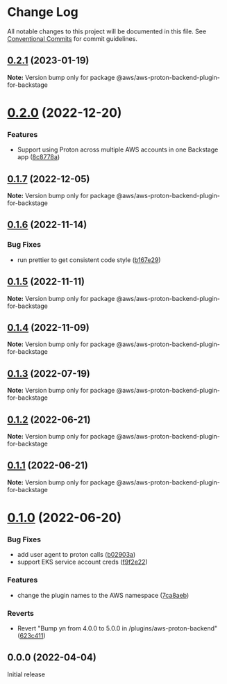 # Change Log

All notable changes to this project will be documented in this file.
See [Conventional Commits](https://conventionalcommits.org) for commit guidelines.

## [0.2.1](https://github.com/awslabs/aws-proton-plugins-for-backstage/compare/v0.2.0...v0.2.1) (2023-01-19)

**Note:** Version bump only for package @aws/aws-proton-backend-plugin-for-backstage





# [0.2.0](https://github.com/awslabs/aws-proton-plugins-for-backstage/compare/v0.1.7...v0.2.0) (2022-12-20)

### Features

- Support using Proton across multiple AWS accounts in one Backstage app ([8c8778a](https://github.com/awslabs/aws-proton-plugins-for-backstage/commit/8c8778aa8ab9cc7c9c996482e323b30d50326753))

## [0.1.7](https://github.com/awslabs/aws-proton-plugins-for-backstage/compare/v0.1.6...v0.1.7) (2022-12-05)

**Note:** Version bump only for package @aws/aws-proton-backend-plugin-for-backstage

## [0.1.6](https://github.com/awslabs/aws-proton-plugins-for-backstage/compare/v0.1.5...v0.1.6) (2022-11-14)

### Bug Fixes

- run prettier to get consistent code style ([b167e29](https://github.com/awslabs/aws-proton-plugins-for-backstage/commit/b167e29abd1b5fd51145bed8ae651a4c750f9654))

## [0.1.5](https://github.com/awslabs/aws-proton-plugins-for-backstage/compare/v0.1.4...v0.1.5) (2022-11-11)

**Note:** Version bump only for package @aws/aws-proton-backend-plugin-for-backstage

## [0.1.4](https://github.com/awslabs/aws-proton-plugins-for-backstage/compare/v0.1.3...v0.1.4) (2022-11-09)

**Note:** Version bump only for package @aws/aws-proton-backend-plugin-for-backstage

## [0.1.3](https://github.com/awslabs/aws-proton-plugins-for-backstage/compare/v0.1.2...v0.1.3) (2022-07-19)

**Note:** Version bump only for package @aws/aws-proton-backend-plugin-for-backstage

## [0.1.2](https://github.com/awslabs/aws-proton-plugins-for-backstage/compare/v0.1.1...v0.1.2) (2022-06-21)

**Note:** Version bump only for package @aws/aws-proton-backend-plugin-for-backstage

## [0.1.1](https://github.com/awslabs/aws-proton-plugins-for-backstage/compare/v0.1.0...v0.1.1) (2022-06-21)

**Note:** Version bump only for package @aws/aws-proton-backend-plugin-for-backstage

# [0.1.0](https://github.com/awslabs/aws-proton-plugins-for-backstage/compare/v0.0.0...v0.1.0) (2022-06-20)

### Bug Fixes

- add user agent to proton calls ([b02903a](https://github.com/awslabs/aws-proton-plugins-for-backstage/commit/b02903a0be4ec90e083d98e7fb2805f88239b823))
- support EKS service account creds ([f9f2e22](https://github.com/awslabs/aws-proton-plugins-for-backstage/commit/f9f2e22646c9e0c00df4c9a3a6c99672a7f080c5))

### Features

- change the plugin names to the AWS namespace ([7ca8aeb](https://github.com/awslabs/aws-proton-plugins-for-backstage/commit/7ca8aeb9e6820cb2508b8cb067b177e8acfc1e5c))

### Reverts

- Revert "Bump yn from 4.0.0 to 5.0.0 in /plugins/aws-proton-backend" ([623c411](https://github.com/awslabs/aws-proton-plugins-for-backstage/commit/623c411911d6635a451b91eed1a9e8dbf6464ed8))

## 0.0.0 (2022-04-04)

Initial release
